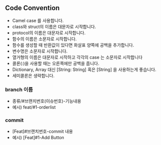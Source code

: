## Code Convention
- Camel case 를 사용합니다. 
- class와 struct의 이름은 대문자로 시작합니다.
- protocol의 이름은 대문자로 시작합니다.
- 함수의 이름은 소문자로 시작합니다.
- 함수를 생성할 때 반환값이 있다면 화살표 양쪽에 공백을 추가합니다.
- 변수명은 소문자로 시작합니다.
- 열거형의 이름은 대문자로 시작하고 각각의 case 는 소문자로 시작합니다
- 콜론(:)을 사용할 때는 오른쪽에만 공백을 줍니다.
- Dictionary, Array 대신 [String: String] 혹은 [String] 을 사용하는게 좋습니다.
- 세미콜론은 생략합니다.

### branch 이름
- 종류/#브랜치번호(이슈번호)-기능내용
- 예시) feat/#1-orderlist


### commit
- [Feat]#브랜치번호-commit 내용
- 예시) [Feat]#1-Add Button
